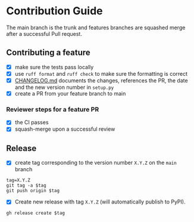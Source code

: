 # Contribution Guide

The main branch is the trunk and features branches are squashed merge after a successful Pull request.

## Contributing a feature

- [X] make sure the tests pass locally
- [X] use `ruff format` and `ruff check` to make sure the formatting is correct
- [X] [CHANGELOG.md](CHANGELOG.md) documents the changes, references the PR, the date and the new version number in `setup.py`
- [X] create a PR from your feature branch to main

### Reviewer steps for a feature PR
- [X] the CI passes
- [X] squash-merge upon a successful review

## Release

- [X] create tag corresponding to the version number `X.Y.Z` on the `main` branch

```shell
tag=X.Y.Z
git tag -a $tag 
git push origin $tag
```

- [X] Create new release with tag `X.Y.Z` (will automatically publish to PyPI).

```shell 
gh release create $tag
```

